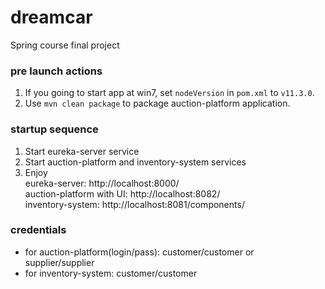 # dreamcar
Spring course final project

### pre launch actions  
1. If you going to start app at win7, set `nodeVersion` in `pom.xml` to `v11.3.0`.  
2. Use `mvn clean package` to package auction-platform application.  
### startup sequence  
1. Start eureka-server service  
2. Start auction-platform and inventory-system services  
3. Enjoy  
eureka-server: http://localhost:8000/  
auction-platform with UI: http://localhost:8082/  
inventory-system: http://localhost:8081/components/  
### credentials  
 - for auction-platform(login/pass): customer/customer or supplier/supplier  
 - for inventory-system: customer/customer  
